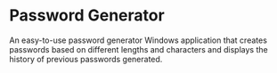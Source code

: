 # Password Generator
An easy-to-use password generator Windows application that creates passwords based on different lengths and characters
and displays the history of previous passwords generated.
